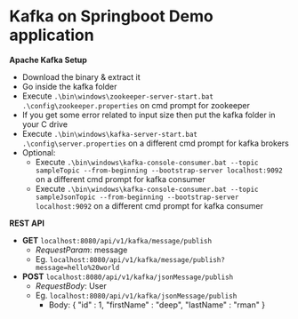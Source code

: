 # Kafka on Springboot Demo application

**Apache Kafka Setup**
- Download the binary & extract it
- Go inside the kafka folder
- Execute `.\bin\windows\zookeeper-server-start.bat .\config\zookeeper.properties` on cmd prompt for zookeeper
- If you get some error related to input size then put the kafka folder in your C drive
- Execute `.\bin\windows\kafka-server-start.bat .\config\server.properties` on a different cmd prompt for kafka brokers
- Optional:
  - Execute `.\bin\windows\kafka-console-consumer.bat --topic sampleTopic --from-beginning --bootstrap-server localhost:9092` on a different cmd prompt for kafka consumer
  - Execute `.\bin\windows\kafka-console-consumer.bat --topic sampleJsonTopic --from-beginning --bootstrap-server localhost:9092` on a different cmd prompt for kafka consumer

**REST API**
- **GET** `localhost:8080/api/v1/kafka/message/publish`
  - *RequestParam*: message
  - Eg. `localhost:8080/api/v1/kafka/message/publish?message=hello%20world`
- **POST**  `localhost:8080/api/v1/kafka/jsonMessage/publish`
  - *RequestBody*: User
  - Eg.  `localhost:8080/api/v1/kafka/jsonMessage/publish`
    - Body: {
            "id" : 1,
            "firstName" : "deep",
            "lastName" : "rman"
            }
